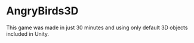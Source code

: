 # AngryBirds3D
This game was made in just 30 minutes and using only default 3D objects included in Unity.
